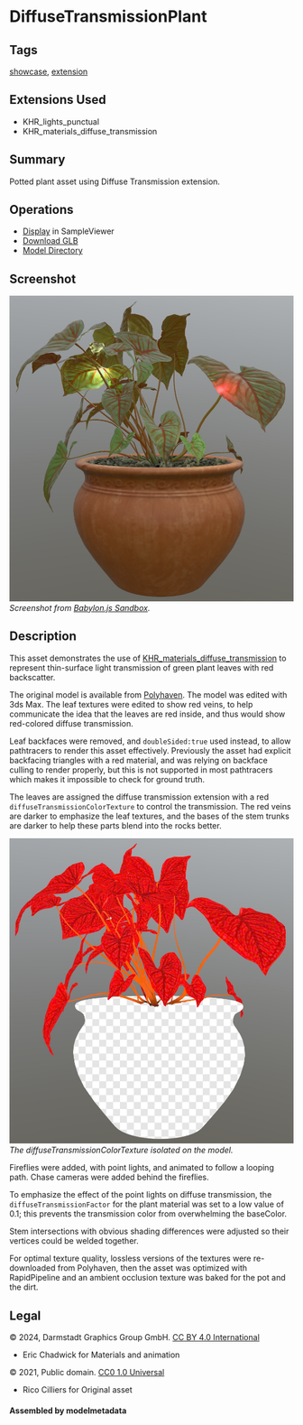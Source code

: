 # DiffuseTransmissionPlant

## Tags

[showcase](../../Models-showcase.md), [extension](../../Models-extension.md)

## Extensions Used

* KHR_lights_punctual
* KHR_materials_diffuse_transmission

## Summary

Potted plant asset using Diffuse Transmission extension.

## Operations

* [Display](https://github.khronos.org/glTF-Sample-Viewer-Release/?model=https://raw.GithubUserContent.com/KhronosGroup/glTF-Sample-Assets/main/./Models/DiffuseTransmissionPlant/glTF-Binary/DiffuseTransmissionPlant.glb) in SampleViewer
* [Download GLB](https://raw.GithubUserContent.com/KhronosGroup/glTF-Sample-Assets/main/./Models/DiffuseTransmissionPlant/glTF-Binary/DiffuseTransmissionPlant.glb)
* [Model Directory](./)

## Screenshot

![Screenshot from Babylon.js Sandbox](screenshot/screenshot_Large.jpg)
<br/>_Screenshot from [Babylon.js Sandbox](https://sandbox.babylonjs.com/)._

## Description

This asset demonstrates the use of [KHR_materials_diffuse_transmission](https://github.com/KhronosGroup/glTF/tree/main/extensions/2.0/Khronos/KHR_materials_diffuse_transmission) to represent thin-surface light transmission of green plant leaves with red backscatter. 

The original model is available from [Polyhaven](https://polyhaven.com/a/potted_plant_02). The model was edited with 3ds Max. The leaf textures were edited to show red veins, to help communicate the idea that the leaves are red inside, and thus would show red-colored diffuse transmission. 

Leaf backfaces were removed, and `doubleSided:true` used instead, to allow pathtracers to render this asset effectively. Previously the asset had explicit backfacing triangles with a red material, and was relying on backface culling to render properly, but this is not supported in most pathtracers which makes it impossible to check for ground truth.

The leaves are assigned the diffuse transmission extension with a red `diffuseTransmissionColorTexture` to control the transmission. The red veins are darker to emphasize the leaf textures, and the bases of the stem trunks are darker to help these parts blend into the rocks better. 

![diffuseTransmissionTexture on the model](screenshot/diffuseTransmissionTexture.jpg)
<br/>_The diffuseTransmissionColorTexture isolated on the model._

Fireflies were added, with point lights, and animated to follow a looping path. Chase cameras were added behind the fireflies. 

To emphasize the effect of the point lights on diffuse transmission, the `diffuseTransmissionFactor` for the plant material was set to a low value of 0.1; this prevents the transmission color from overwhelming the baseColor.

Stem intersections with obvious shading differences were adjusted so their vertices could be welded together. 

For optimal texture quality, lossless versions of the textures were re-downloaded from Polyhaven, then the asset was optimized with RapidPipeline and an ambient occlusion texture was baked for the pot and the dirt.

## Legal

&copy; 2024, Darmstadt Graphics Group GmbH. [CC BY 4.0 International](https://creativecommons.org/licenses/by/4.0/legalcode)

 - Eric Chadwick for Materials and animation

&copy; 2021, Public domain. [CC0 1.0 Universal](https://creativecommons.org/publicdomain/zero/1.0/legalcode)

 - Rico Cilliers for Original asset

#### Assembled by modelmetadata